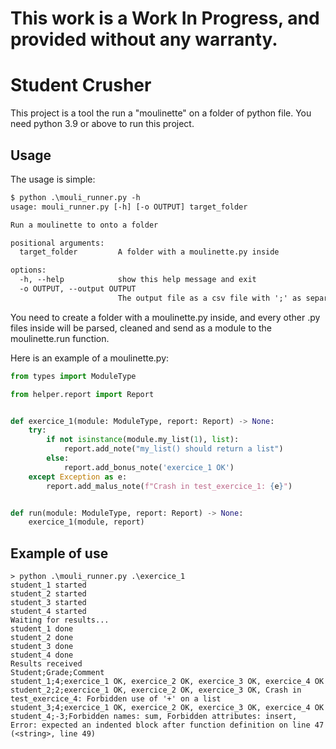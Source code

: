 # This work is a Work In Progress, and provided without any warranty.
# Student Crusher

This project is a tool the run a "moulinette" on a folder of python file.
You need python 3.9 or above to run this project.

## Usage

The usage is simple:

```txt
$ python .\mouli_runner.py -h
usage: mouli_runner.py [-h] [-o OUTPUT] target_folder       

Run a moulinette to onto a folder

positional arguments:
  target_folder         A folder with a moulinette.py inside

options:
  -h, --help            show this help message and exit
  -o OUTPUT, --output OUTPUT
                        The output file as a csv file with ';' as separator
```

You need to create a folder with a moulinette.py inside, and every other .py files inside will be
parsed, cleaned and send as a module to the moulinette.run function.

Here is an example of a moulinette.py:

```python
from types import ModuleType

from helper.report import Report


def exercice_1(module: ModuleType, report: Report) -> None:
    try:
        if not isinstance(module.my_list(1), list):
            report.add_note("my_list() should return a list")
        else:
            report.add_bonus_note('exercice_1 OK')
    except Exception as e:
        report.add_malus_note(f"Crash in test_exercice_1: {e}")


def run(module: ModuleType, report: Report) -> None:
    exercice_1(module, report)
```

## Example of use
```
> python .\mouli_runner.py .\exercice_1
student_1 started
student_2 started
student_3 started
student_4 started
Waiting for results...
student_1 done
student_2 done
student_3 done
student_4 done
Results received
Student;Grade;Comment
student_1;4;exercice_1 OK, exercice_2 OK, exercice_3 OK, exercice_4 OK
student_2;2;exercice_1 OK, exercice_2 OK, exercice_3 OK, Crash in test_exercice_4: Forbidden use of '+' on a list
student_3;4;exercice_1 OK, exercice_2 OK, exercice_3 OK, exercice_4 OK
student_4;-3;Forbidden names: sum, Forbidden attributes: insert, Error: expected an indented block after function definition on line 47 (<string>, line 49)
```